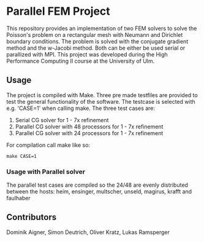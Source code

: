 # Parallel FEM Project

This repository provides an implementation of two FEM solvers to solve the Poisson's problem on a
rectangular mesh with Neumann and Dirichlet boundary conditions. The problem is solved with the
conjugate gradient method and the w-Jacobi method. Both can be either be used serial or
parallized with MPI. This project was developed during the High Performance Computing II course
at the University of Ulm.

## Usage

The project is compiled with Make. Three pre made testfiles are provided to test
the general functionality of the software. The testcase is selected with e.g. 'CASE=1' when
calling make. The three test cases are:

1. Serial CG solver for 1 - 7x refinement
2. Parallel CG solver with 48 processors for 1 - 7x refinement
3. Parallel CG solver with 24 processors for 1 - 7x refinement

For compilation call make like so:

```console
make CASE=1
```

### Usage with Parallel solver
The parallel test cases are compiled so the 24/48 are evenly distributed between the
hosts:
heim, ensinger, multscher, unseld, magirus, krafft and faulhaber

## Contributors
Dominik Aigner, Simon Deutrich, Oliver Kratz, Lukas Ramsperger
